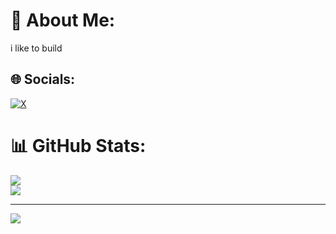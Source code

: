 # 💫 About Me:
i like to build


## 🌐 Socials:
<!--[![LinkedIn](https://img.shields.io/badge/LinkedIn-%230077B5.svg?logo=linkedin&logoColor=white)](https://linkedin.com/in/abin-b-vinod)--> 
[![X](https://img.shields.io/badge/X-black.svg?logo=X&logoColor=white)](https://x.com/AbinBVinod) 
# 📊 GitHub Stats:
![](https://github-readme-stats.vercel.app/api?username=0xAbin&theme=slateorange&hide_border=false&include_all_commits=true&count_private=true)<br/>
![](https://github-readme-streak-stats.herokuapp.com/?user=0xAbin&theme=slateorange&hide_border=false)<br/>
<!-- ![](https://github-readme-stats.vercel.app/api/top-langs/?username=0xAbin&theme=slateorange&hide_border=false&include_all_commits=true&count_private=true&layout=compact)  -->

---
[![](https://visitcount.itsvg.in/api?id=0xAbin&icon=0&color=0)](https://visitcount.itsvg.in)

<!-- Proudly created with GPRM ( https://gprm.itsvg.in ) -->
